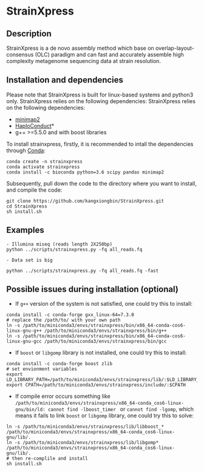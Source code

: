 # StrainXpress
## Description
StrainXpress is a de novo assembly method which base on overlap-layout-consensus (OLC) paradigm and can fast and accurately assemble high complexity metagenome sequencing data at strain resolution. 
## Installation and dependencies
Please note that StrainXpress is built for linux-based systems and python3 only. StrainXpress relies on the following dependencies:
StrainXpress relies on the following dependencies:
- [minimap2](https://github.com/lh3/minimap2)
- [HaploConduct](https://github.com/HaploConduct/HaploConduct)*
- g++ >=5.5.0 and with boost libraries

To install strainxpress, firstly, it is recommended to intall the dependencies through [Conda](https://docs.conda.io/en/latest/):
```
conda create -n strainxpress
conda activate strainxpress
conda install -c bioconda python=3.6 scipy pandas minimap2
```
Subsequently, pull down the code to the directory where you want to install, and compile the code:
```
git clone https://github.com/kangxiongbin/StrainXpress.git
cd StrainXpress
sh install.sh
```
## Examples
```
- Illumina miseq (reads length 2X250bp)
python ../scripts/strainxpress.py -fq all_reads.fq

- Data set is big

python ../scripts/strainxpress.py -fq all_reads.fq -fast

```
## Possible issues during installation (optional)

- If `g++` version of the system is not satisfied, one could try this to install:
```
conda install -c conda-forge gxx_linux-64=7.3.0
# replace the /path/to/ with your own path
ln -s /path/to/miniconda3/envs/strainxpress/bin/x86_64-conda-cos6-linux-gnu-g++ /path/to/miniconda3/envs/strainxpress/bin/g++
ln -s /path/to/miniconda3/envs/strainxpress/bin/x86_64-conda-cos6-linux-gnu-gcc /path/to/miniconda3/envs/strainxpress/bin/gcc
```
- If `boost` or `libgomp` library is not installed, one could try this to install:
```
conda install -c conda-forge boost zlib
# set envionment variables
export LD_LIBRARY_PATH=/path/to/miniconda3/envs/strainxpress/lib/:$LD_LIBRARY_PATH
export CPATH=/path/to/miniconda3/envs/strainxpress/include/:$CPATH
```

- If compile error occurs something like `/path/to/miniconda3/envs/strainxpress/x86_64-conda_cos6-linux-gnu/bin/ld: cannot find -lboost_timer `
or `cannot find -lgomp`, 
 which means it fails to link `boost` or `libgomp` library, one could try this to solve:
```
ln -s /path/to/miniconda3/envs/strainxpress/lib/libboost_* /path/to/miniconda3/envs/strainxpress/x86_64-conda_cos6-linux-gnu/lib/.
ln -s /path/to/miniconda3/envs/strainxpress/lib/libgomp* /path/to/miniconda3/envs/strainxpress/x86_64-conda_cos6-linux-gnu/lib/.
# then re-complile and install
sh install.sh
```
